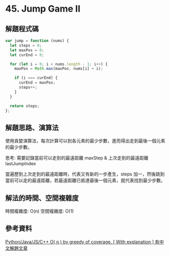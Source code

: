 # 45. Jump Game II

## 解題程式碼

```javascript
var jump = function (nums) {
  let steps = 0;
  let maxPos = 0;
  let curEnd = 0;

  for (let i = 0; i < nums.length - 1; i++) {
    maxPos = Math.max(maxPos, nums[i] + i);

    if (i === curEnd) {
      curEnd = maxPos;
      steps++;
    }
  }

  return steps;
};
```

## 解題思路、演算法

使用貪婪演算法，每次計算可以到各元素的最少步數，進而得出走到最後一個元素的最少步數。

思考: 需要記錄當前可以走到的最遠距離 maxStep & 上次走到的最遠距離 lastJumpIndex

當遍歷到上次走到的最遠距離時，代表又有新的一步產生，steps 加一，然後跳到當前可以走的最遠距離，若最遠距離已抵達最後一個元素，就代表找到最少步數。

## 解法的時間、空間複雜度

時間複雜度: O(n)
空間複雜度: O(1)

## 參考資料

[Python/Java/JS/C++ O( n ) by greedy of coverage. [ With explanation ] 有中文解題文章](https://leetcode.com/problems/jump-game-ii/solutions/485780/python-java-js-c-o-n-by-greedy-of-coverage-with-explanation/?envType=study-plan-v2&envId=top-interview-150)
